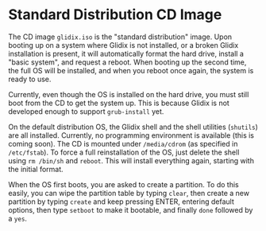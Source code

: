 Standard Distribution CD Image
==============================

The CD image `glidix.iso` is the "standard distribution" image. Upon booting up on a system where Glidix is not installed, or a broken Glidix installation is present, it will automatically format the hard drive, install a "basic system", and request a reboot. When booting up the second time, the full OS will be installed, and when you reboot once again, the system is ready to use.

Currently, even though the OS is installed on the hard drive, you must still boot from the CD to get the system up. This is because Glidix is not developed enough to support `grub-install` yet.

On the default distribution OS, the Glidix shell and the shell utilities (`shutils`) are all installed. Currently, no programming environment is available (this is coming soon). The CD is mounted under `/media/cdrom` (as specified in `/etc/fstab`). To force a full reinstallation of the OS, just delete the shell using `rm /bin/sh` and `reboot`. This will install everything again, starting with the initial format.

When the OS first boots, you are asked to create a partition. To do this easily, you can wipe the partition table by typing `clear`, then create a new partition by typing `create` and keep pressing ENTER, entering default options, then type `setboot` to make it bootable, and finally `done` followed by a `yes`.
